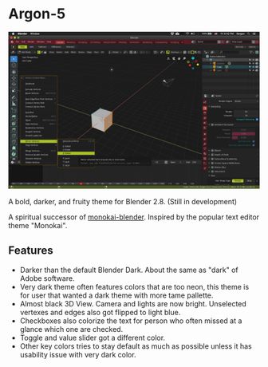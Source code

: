 # Argon-5

![screenshot](screenshot.png)

A bold, darker, and fruity theme for Blender 2.8. (Still in development)

A spiritual successor of [monokai-blender](https://github.com/5argon/monokai-blender). Inspired by the popular text editor theme "Monokai".

## Features

- Darker than the default Blender Dark. About the same as "dark" of Adobe software.
- Very dark theme often features colors that are too neon, this theme is for user that wanted a dark theme with more tame pallette.
- Almost black 3D View. Camera and lights are now bright. Unselected vertexes and edges also got flipped to light blue.
- Checkboxes also colorize the text for person who often missed at a glance which one are checked.
- Toggle and value slider got a different color.
- Other key colors tries to stay default as much as possible unless it has usability issue with very dark color.